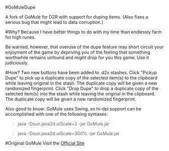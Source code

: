 #GoMuleDupe

A fork of GoMule for D2R with support for duping items. (Also fixes a serious bug that might lead to data corruption.)

#Why?
Because I have better things to do with my time than endlessly farm for high runes.

Be warned, however, that overuse of the dupe feature may short circuit your enjoyment of the game by depriving you of the feeling that something worthwhile remains unfound and *might* drop for you this game. Use it judiciously.

#How?
Two new buttons have been added to .d2x stashes. Click "Pickup Dupe" to pick up a duplicate copy of the selected item(s) to the clipboard while leaving original in the stash. The duplicate copy will be given a new randomized fingerprint. Click "Drop Dupe" to drop a duplicate copy of the selected item(s) into the stash while leaving the original in the clipboard. The duplicate copy will be given a new randomized fingerprint.

Also good to know: GoMule uses Swing, so hi-dpi support can be accomplished with one of the following syntaxes:
>java -Dsun.java2d.uiScale=2 -jar GoMule.jar

>java -Dsun.java2d.uiScale=300% -jar GoMule.jar

#Original GoMule
Visit the [Official Site](https://gomule.sourceforge.io/) 
